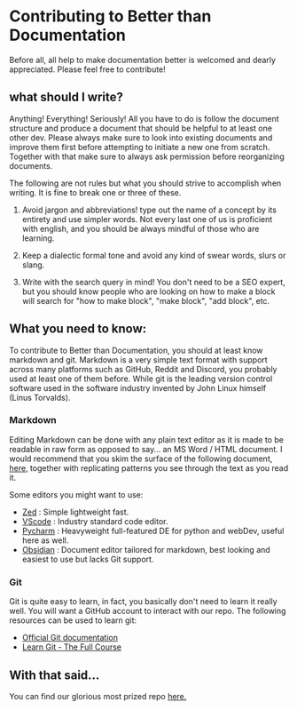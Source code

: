# Contributing to Better than Documentation

Before all, all help to make documentation better is welcomed and dearly appreciated. Please feel free to contribute!

## what should I write?

Anything! Everything! Seriously! All you have to do is follow the document structure and produce a document that should be helpful to at least one other dev.
Please always make sure to look into existing documents and improve them first before attempting to initiate a new one from scratch. 
Together with that make sure to always ask permission before reorganizing documents.
    
The following are not rules but what you should strive to accomplish when writing. It is fine to break one or three of these.

1. Avoid jargon and abbreviations! type out the name of a concept by its entirety and use simpler words. 
Not every last one of us is proficient with english, and you should be always mindful of those who are learning.

2. Keep a dialectic formal tone and avoid any kind of swear words, slurs or slang.

3. Write with the search query in mind! You don't need to be a SEO expert, but you should know people who are looking on how to make a block will search for "how to make block", "make block", "add block", etc.

## What you need to know:

To contribute to Better than Documentation, you should at least know markdown and git. 
Markdown is a very simple text format with support across many platforms such as GitHub, Reddit and Discord, you probably used at least one of them before.
While git is the leading version control software used in the software industry invented by John Linux himself (Linus Torvalds).

### Markdown
Editing Markdown can be done with any plain text editor as it is made to be readable in raw form as opposed to say... an MS Word / HTML document. 
I would recommend that you skim the surface of the following document, [here](https://github.github.com/gfm/), together with replicating patterns you see through the text as you read it.

Some editors you might want to use:
- [Zed](https://zed.dev/) : Simple lightweight fast.
- [VScode](https://code.visualstudio.com/download) : Industry standard code editor.
- [Pycharm](https://www.jetbrains.com/pycharm/) : Heavyweight full-featured DE for python and webDev, useful here as well.
- [Obsidian](https://obsidian.md/) : Document editor tailored for markdown, best looking and easiest to use but lacks Git support.

### Git

Git is quite easy to learn, in fact, you basically don't need to learn it really well. You will want a GitHub account to interact with our repo.
The following resources can be used to learn git:

- [Official Git documentation](https://git-scm.com/docs/giteveryday)
- [Learn Git - The Full Course](https://www.youtube.com/watch?v=rH3zE7VlIMs&pp=ygUMYm9vdC5kZXYgZ2l0)

## With that said...
You can find our glorious most prized repo [here.](https://github.com/Turnip-Labs/BetterThanDocumentation)
